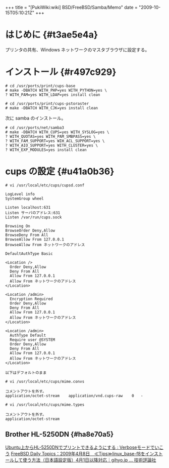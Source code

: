 +++
title = "[PukiWiki:wiki] BSD/FreeBSD/Samba/Memo"
date = "2009-10-15T05:10:21Z"
+++


# はじめに  {#t3ae5e4a}
プリンタの共有、Windows ネットワークのマスタブラウザに設定する。

# インストール  {#r497c929}

```
# cd /usr/ports/print/cups-base
# make -DBATCH WITH_PHP=yes WITH_PYTHON=yes \
? WITH_PAM=yes WITH_LDAP=yes install clean
```


```
# cd /usr/ports/print/cups-pstoraster
# make -DBATCH WITH_CJK=yes install clean
```

次に samba のインストール。

```
# cd /usr/ports/net/samba3
# make -DBATCH WITH_CUPS=yes WITH_SYSLOG=yes \
? WITH_QUOTAS=yes WITH_PAM_SMBPASS=yes \
? WITH_FAM_SUPPORT=yes WIH_ACL_SUPPORT=yes \
? WITH_AIO_SUPPORT=yes WITH_CLUSTER=yes \
? WITH_EXP_MODULES=yes install clean
```

# cups の設定  {#u41a0b36}

```
# vi /usr/local/etc/cups/cupsd.conf
```


```
LogLevel info
SystemGroup wheel

Listen localhost:631
Listen サーバのアドレス:631
Listen /var/run/cups.sock

Browsing On
BrowseOrder Deny,Allow
BrowseDeny From All
BrowseAllow From 127.0.0.1
BrowseAllow From ネットワークのアドレス

DefaultAuthType Basic

<Location />
  Order Deny,Allow
  Deny From All
  Allow From 127.0.0.1
  Allow From ネットワークのアドレス
</Location>

<Location /admin>
  Encryption Required
  Order Deny,Allow
  Deny From All
  Allow From 127.0.0.1
  Allow From ネットワークのアドレス
</Location>

<Location /admin>
  AuthType Default
  Require user @SYSTEM
  Order Deny,Allow
  Deny From All
  Allow From 127.0.0.1
  Allow From ネットワークのアドレス
</Location>

以下はデフォルトのまま
```


```
# vi /usr/local/etc/cups/mime.convs
```


```
コメントアウトを外す。
application/octet-stream	application/vnd.cups-raw	0	-
```


```
# vi /usr/local/etc/cups/mime.types
```


```
コメントアウトを外す。
application/octet-stream
```

## Brother HL-5250DN  {#ha8e70a5}
[Ubuntu上からHL-5250DNでプリントできるようにする : Verboseモードでいこう](http://ja.verbmode.net/2008/12/02/enable_printing_with_hl5250dn "Ubuntu上からHL-5250DNでプリントできるようにする : Verboseモードでいこう")
[FreeBSD Daily Topics：2009年4月8日　≪Tips≫linux_base-f8をインストールして使う方法（日本語設定版）4月1日以降対応｜gihyo.jp … 技術評論社](http://gihyo.jp/admin/clip/01/fdt/200904/08 "FreeBSD Daily Topics：2009年4月8日　≪Tips≫linux_base-f8をインストールして使う方法（日本語設定版）4月1日以降対応｜gihyo.jp … 技術評論社")
